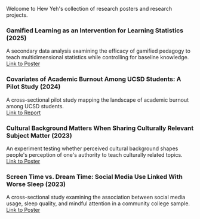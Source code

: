 Welcome to Hew Yeh's collection of research posters and research projects.
### Gamified Learning as an Intervention for Learning Statistics (2025)
A secondary data analysis examining the efficacy of gamified pedagogy to teach multidimensional statistics while controlling for baseline knowledge.\
[Link to Poster](https://github.com/HewYeh/Research/blob/main/01%20Gamified%20Learning%20as%20an%20Intervention%20for%20Learning%20Statistics.pdf)

### Covariates of Academic Burnout Among UCSD Students: A Pilot Study (2024)
A cross-sectional pilot study mapping the landscape of academic burnout among UCSD students.\
[Link to Report](https://github.com/HewYeh/Research/blob/main/02%20Covariates%20of%20Academic%20Burnout%20Among%20UCSD%20Students%20Brief%20Report.pdf)

### Cultural Background Matters When Sharing Culturally Relevant Subject Matter (2023)
An experiment testing whether perceived cultural background shapes people's perception of one's authority to teach culturally related topics.\
[Link to Poster](https://github.com/HewYeh/Research/blob/main/03%20Cultural%20Background%20Matters%20When%20Sharing%20Culturally%20Relevant%20Subject%20Matter.pdf)

### Screen Time vs. Dream Time: Social Media Use Linked With Worse Sleep (2023)
A cross-sectional study examining the association between social media usage, sleep quality, and mindful attention in a community college sample.\
[Link to Poster](https://github.com/HewYeh/Research/blob/main/04%20Screen%20Time%20vs.%20Dream%20Time-%20Social%20Media%20Use%20Linked%20With%20Worse%20Sleep.pdf)
